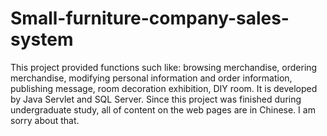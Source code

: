 # Small-furniture-company-sales-system
This project provided functions such like: browsing merchandise, ordering merchandise, modifying personal information and order information, publishing message, room decoration exhibition, DIY room. It is developed by Java Servlet and SQL Server. Since this project was finished during undergraduate study, all of content on the web pages are in Chinese. I am sorry about that.
